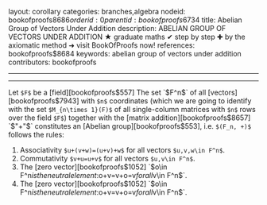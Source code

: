 layout: corollary
categories: branches,algebra
nodeid: bookofproofs$8686
orderid: 0
parentid: bookofproofs$6734
title: Abelian Group of Vectors Under Addition
description: ABELIAN GROUP OF VECTORS UNDER ADDITION &#9733; graduate maths &#10004; step by step &#10010; by the axiomatic method &#10140; visit BookOfProofs now!
references: bookofproofs$8684
keywords: abelian group of vectors under addition
contributors: bookofproofs

---


---

Let `$F$` be a [field][bookofproofs$557] The set `$F^n$` of all [vectors][bookofproofs$7943] with `$n$`
coordinates (which we are going to identify with the set `$M_{n\times 1}(F)$` of all 
single-column matrices with `$n$` rows over the field `$F$`)
together with the [matrix addition][bookofproofs$8657] `$"+"$` constitutes an [Abelian group][bookofproofs$553], i.e.  `$(F_n, +)$` follows the rules:

1. Associativity `$u+(v+w)=(u+v)+w$` for all vectors `$u,v,w\in F^n$`.
1. Commutativity `$v+u=u+v$` for all vectors `$u,v\in F^n$`.
1. The [zero vector][bookofproofs$1052] `$o\in F^n$` is the neutral element: `$o+v=v+o=v$` for all `$v\in F^n$`.
1. The [zero vector][bookofproofs$1052] `$o\in F^n$` is the neutral element: `$o+v=v+o=v$` for all `$v\in F^n$`.
